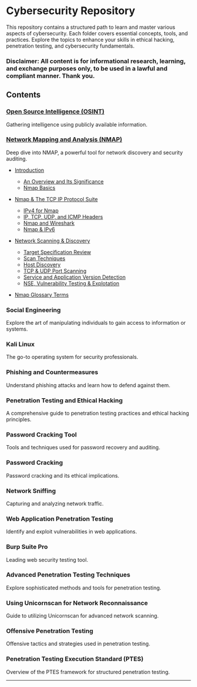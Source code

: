 # Cybersecurity Repository

This repository contains a structured path to learn and master various aspects of cybersecurity. Each folder covers essential concepts, tools, and practices. Explore the topics to enhance your skills in ethical hacking, penetration testing, and cybersecurity fundamentals.

### Disclaimer: All content is for informational research, learning, and exchange purposes only, to be used in a lawful and compliant manner. Thank you.

## Contents

### [Open Source Intelligence (OSINT)](https://github.com/Excalibra/cybersecurity/tree/main/OSINT)
Gathering intelligence using publicly available information.

### [Network Mapping and Analysis (NMAP)](https://github.com/Excalibra/cybersecurity/tree/main/Cybersecurity%20Learning%20Repository/NMAP)
Deep dive into NMAP, a powerful tool for network discovery and security auditing.
   - [Introduction](https://github.com/Excalibra/cybersecurity/tree/main/Nmap/01%20Introduction)
     - [An Overview and Its Significance](https://github.com/Excalibra/cybersecurity/blob/main/Nmap/01%20Introduction/01%20An%20Overview%20and%20Its%20Significance.md)
     - [Nmap Basics](https://github.com/Excalibra/cybersecurity/blob/main/Nmap/01%20Introduction/02%20Nmap%20Basics.md)
   - [Nmap & The TCP IP Protocol Suite](https://github.com/Excalibra/cybersecurity/tree/main/Nmap/02%20Nmap%20%26%20The%20TCP%20IP%20Protocol%20Suite)
     - [IPv4 for Nmap](https://github.com/Excalibra/cybersecurity/blob/main/Nmap/02%20Nmap%20%26%20The%20TCP%20IP%20Protocol%20Suite/01%20IPv4%20for%20Nmap.md)
     - [IP, TCP, UDP, and ICMP Headers](https://github.com/Excalibra/cybersecurity/blob/main/Nmap/02%20Nmap%20%26%20The%20TCP%20IP%20Protocol%20Suite/02%20IP%2C%20TCP%2C%20UDP%2C%20and%20ICMP%20Headers.md)
     - [Nmap and Wireshark](https://github.com/Excalibra/cybersecurity/blob/main/Nmap/02%20Nmap%20%26%20The%20TCP%20IP%20Protocol%20Suite/03%20Nmap%20and%20Wireshark.md)
     - [Nmap & IPv6](https://github.com/Excalibra/cybersecurity/blob/main/Nmap/02%20Nmap%20%26%20The%20TCP%20IP%20Protocol%20Suite/04%20Nmap%20%26%20IPv6.md)
   - [Network Scanning & Discovery](https://github.com/Excalibra/cybersecurity/tree/main/Nmap/03%20Network%20Scanning%20%26%20Discovery)
     - [Target Specification Review](https://github.com/Excalibra/cybersecurity/blob/main/Nmap/03%20Network%20Scanning%20%26%20Discovery/Target%20Specification%20Review.md)
     - [Scan Techniques](https://github.com/Excalibra/cybersecurity/blob/main/Nmap/03%20Network%20Scanning%20%26%20Discovery/02%20Scan%20Techniques.md)
     - [Host Discovery](https://github.com/Excalibra/cybersecurity/blob/main/Nmap/03%20Network%20Scanning%20%26%20Discovery/03%20Host%20Discovery.md)
     - [TCP & UDP Port Scanning](https://github.com/Excalibra/cybersecurity/blob/main/Nmap/03%20Network%20Scanning%20%26%20Discovery/04%20TCP%20%26%20UDP%20Port%20Scanning.md)
     - [Service and Application Version Detection](https://github.com/Excalibra/cybersecurity/blob/main/Nmap/03%20Network%20Scanning%20%26%20Discovery/05%20Service%20and%20Application%20Version%20Detection.md)
     - [NSE, Vulnerability Testing & Explotation](https://github.com/Excalibra/cybersecurity/blob/main/Nmap/03%20Network%20Scanning%20%26%20Discovery/06%20NSE%2C%20Vulnerability%20Testing%20%26%20Explotation.md)
       
   - [Nmap Glossary Terms](https://github.com/Excalibra/cybersecurity/blob/main/Nmap/Nmap%20Glossary%20Terms.ipynb)


### Social Engineering
Explore the art of manipulating individuals to gain access to information or systems.

### Kali Linux
The go-to operating system for security professionals.

### Phishing and Countermeasures
Understand phishing attacks and learn how to defend against them.

### Penetration Testing and Ethical Hacking  
A comprehensive guide to penetration testing practices and ethical hacking principles.

### Password Cracking Tool
Tools and techniques used for password recovery and auditing.

### Password Cracking
Password cracking and its ethical implications.

### Network Sniffing
Capturing and analyzing network traffic.

### Web Application Penetration Testing
Identify and exploit vulnerabilities in web applications.

### Burp Suite Pro
Leading web security testing tool.

### Advanced Penetration Testing Techniques  
Explore sophisticated methods and tools for penetration testing.

### Using Unicornscan for Network Reconnaissance  
Guide to utilizing Unicornscan for advanced network scanning.

### Offensive Penetration Testing  
Offensive tactics and strategies used in penetration testing.

### Penetration Testing Execution Standard (PTES)
Overview of the PTES framework for structured penetration testing.

---
